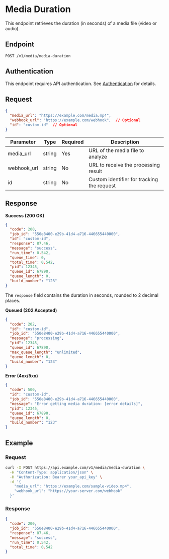 # Media Duration

This endpoint retrieves the duration (in seconds) of a media file (video or audio).

## Endpoint

`POST /v1/media/media-duration`

## Authentication

This endpoint requires API authentication. See [Authentication](../toolkit/authenticate.md) for details.

## Request

```json
{
  "media_url": "https://example.com/media.mp4",
  "webhook_url": "https://example.com/webhook",  // Optional
  "id": "custom-id"  // Optional
}
```

| Parameter | Type | Required | Description |
|-----------|------|----------|-------------|
| media_url | string | Yes | URL of the media file to analyze |
| webhook_url | string | No | URL to receive the processing result |
| id | string | No | Custom identifier for tracking the request |

## Response

**Success (200 OK)**

```json
{
  "code": 200,
  "job_id": "550e8400-e29b-41d4-a716-446655440000",
  "id": "custom-id",
  "response": 87.46,
  "message": "success",
  "run_time": 0.542,
  "queue_time": 0,
  "total_time": 0.542,
  "pid": 12345,
  "queue_id": 67890,
  "queue_length": 0,
  "build_number": "123"
}
```

The `response` field contains the duration in seconds, rounded to 2 decimal places.

**Queued (202 Accepted)**

```json
{
  "code": 202,
  "id": "custom-id",
  "job_id": "550e8400-e29b-41d4-a716-446655440000",
  "message": "processing",
  "pid": 12345,
  "queue_id": 67890,
  "max_queue_length": "unlimited",
  "queue_length": 0,
  "build_number": "123"
}
```

**Error (4xx/5xx)**

```json
{
  "code": 500,
  "id": "custom-id",
  "job_id": "550e8400-e29b-41d4-a716-446655440000",
  "message": "Error getting media duration: [error details]",
  "pid": 12345,
  "queue_id": 67890,
  "queue_length": 0,
  "build_number": "123"
}
```

## Example

### Request

```bash
curl -X POST https://api.example.com/v1/media/media-duration \
  -H "Content-Type: application/json" \
  -H "Authorization: Bearer your_api_key" \
  -d '{
    "media_url": "https://example.com/sample-video.mp4",
    "webhook_url": "https://your-server.com/webhook"
  }'
```

### Response

```json
{
  "code": 200,
  "job_id": "550e8400-e29b-41d4-a716-446655440000",
  "response": 87.46,
  "message": "success",
  "run_time": 0.542,
  "total_time": 0.542
}